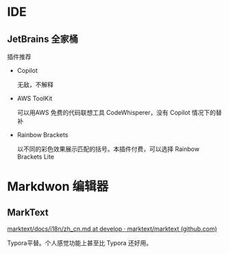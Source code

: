 # IDE

## JetBrains 全家桶

插件推荐

- Copilot 
  
  无敌，不解释

- AWS ToolKit
  
  可以用AWS 免费的代码联想工具 CodeWhisperer，没有 Copilot 情况下的替补

- Rainbow Brackets
  
  以不同的彩色效果展示匹配的括号。本插件付费，可以选择 Rainbow Brackets Lite

# Markdwon 编辑器

## MarkText

[marktext/docs/i18n/zh_cn.md at develop · marktext/marktext (github.com)](https://github.com/marktext/marktext/blob/develop/docs/i18n/zh_cn.md#readme)

Typora平替。个人感觉功能上甚至比 Typora 还好用。
